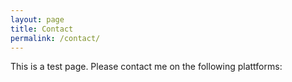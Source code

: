 ```yaml
---
layout: page
title: Contact
permalink: /contact/
---
```


This is a test page. Please contact me on the following plattforms: 


[<a align="left" alt="vinvapp.github.io" width="45px" src="https://raw.githubusercontent.com/iconic/open-iconic/master/svg/globe.svg" target="_blank"> </a>][website]     
[<a align="left" alt="vinvapp | YouTube" width="45px" src="https://cdn.jsdelivr.net/npm/simple-icons@v3/icons/youtube.svg" target="_blank" target="_blank"> </a>][youtube]    
[<a align="left" alt="Falk Vincent von Appen | LinkedIn" width="45px" src="https://cdn.jsdelivr.net/npm/simple-icons@v3/icons/linkedin.svg" target="_blank"> </a>][linkedin]    
[<a align="left" alt="Vincent von Appen | Instagram" width="45px" src="https://cdn.jsdelivr.net/npm/simple-icons@v3/icons/instagram.svg" target="_blank"> </a>][instagram]    
[<a align="left" alt="Vinva | Spotify" width="45px" src="https://cdn.jsdelivr.net/npm/simple-icons@v3/icons/spotify.svg" target="_blank"> </a>][spotify]    
[<a align="left" alt="vincent.vonapp | Facebook" width="45px" src="https://cdn.jsdelivr.net/npm/simple-icons@v3/icons/facebook.svg" target="_blank"> </a>][facebook]



<!-- Internal links -->
[website]: https://vinvapp.github.io/
[youtube]: https://www.youtube.com/channel/UCZqW9Q3okXu4g8jmCrO52mg
[gorpoductions]: https://www.youtube.com/user/GoProductionsHH
[instagram]: https://instagram.com/
[linkedin]: https://www.linkedin.com/in/falk-vincent-von-appen/
[spotify]: https://open.spotify.com/user/qrbpgaw7yhw7hdet90c8i9q19?si=32d4f6aea77c4b90
[facebook]: https://www.facebook.com/vincent.vonapp

<!-- Sources -->
[inspiration]: https://raw.githubusercontent.com/codeSTACKr/codeSTACKr/
[workflow]: https://github.com/gautamkrishnar/blog-post-workflow
